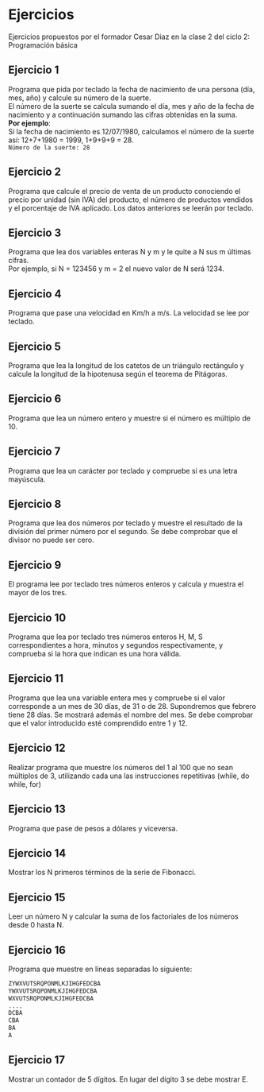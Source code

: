 # Ejercicios
Ejercicios propuestos por el formador Cesar Diaz en la clase 2 del ciclo 2: Programación básica

## Ejercicio 1
Programa que pida por teclado la fecha de nacimiento de una persona (día, mes, año) y calcule su número de la suerte.  
El número de la suerte se calcula sumando el día, mes y año de la fecha de nacimiento y a continuación sumando las cifras obtenidas en la suma.  
**Por ejemplo**:  
Si la fecha de nacimiento es 12/07/1980, calculamos el número de la suerte así: 12+7+1980 = 1999, 1+9+9+9 = 28.  
`Número de la suerte: 28`

## Ejercicio 2
Programa que calcule el precio de venta de un producto conociendo el precio por unidad (sin IVA) del producto, el número de productos vendidos y el porcentaje de IVA aplicado. Los datos anteriores se leerán por teclado.

## Ejercicio 3
Programa que lea dos variables enteras N y m y le quite a N sus m últimas cifras.  
Por ejemplo, si N = 123456 y m = 2 el nuevo valor de N será 1234.

## Ejercicio 4
Programa que pase una velocidad en Km/h a m/s. La velocidad se lee por teclado.

## Ejercicio 5
Programa que lea la longitud de los catetos de un triángulo rectángulo y calcule la longitud de la hipotenusa según el teorema de Pitágoras.

## Ejercicio 6
Programa que lea un número entero y muestre si el número es múltiplo de 10.

## Ejercicio 7
Programa que lea un carácter por teclado y compruebe si es una letra mayúscula.

## Ejercicio 8
Programa que lea dos números por teclado y muestre el resultado de la división del primer número por el segundo. Se debe comprobar que el divisor no puede ser cero.

## Ejercicio 9
El programa lee por teclado tres números enteros y calcula y muestra el mayor de los tres.

## Ejercicio 10
Programa que lea por teclado tres números enteros H, M, S correspondientes a hora, minutos y segundos respectivamente, y comprueba si la hora que indican es una hora válida.

## Ejercicio 11
Programa que lea una variable entera mes y compruebe si el valor corresponde a un mes de 30 días, de 31 o de 28. 
Supondremos que febrero tiene 28 días. Se mostrará además el nombre del mes. Se debe comprobar que el valor introducido esté comprendido entre 1 y 12.

## Ejercicio 12
Realizar programa que muestre los números del 1 al 100 que no sean múltiplos de 3, utilizando cada una las instrucciones repetitivas (while, do while, for)

## Ejercicio 13
Programa que pase de pesos a dólares y viceversa.

## Ejercicio 14
Mostrar los N primeros términos de la serie de Fibonacci.

## Ejercicio 15
Leer un número N y calcular la suma de los factoriales de los números desde 0 hasta N.

## Ejercicio 16
Programa que muestre en líneas separadas lo siguiente:
```bash
ZYWXVUTSRQPONMLKJIHGFEDCBA
YWXVUTSRQPONMLKJIHGFEDCBA
WXVUTSRQPONMLKJIHGFEDCBA
....
DCBA
CBA
BA
A
```

## Ejercicio 17
Mostrar un contador de 5 dígitos. En lugar del dígito 3 se debe mostrar E.